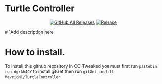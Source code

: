 # Turtle Controller
<p align="center">
  <a href="https://github.com/MavricMC/MavricMC/TurtleController/"><img src="https://img.shields.io/github/downloads/MavricMC/TurtleController/total.svg" alt="GitHub All Releases"/></a>
  <a href="https://github.com/MavricMC/MavricMC/TurtleController/"><img src="https://img.shields.io/github/release/MavricMC/TurtleController.svg" alt="Release"/></a>
</p>
# `Add description here`

# How to install.

To install this github repository in CC-Tweaked you must first run `pastebin run dgrAh4CY` to install gitGet then run `gitGet install MavricMC/TurtleController`.
